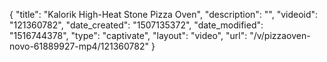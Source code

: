 {
    "title": "Kalorik High-Heat Stone Pizza Oven",
    "description": "",
    "videoid": "121360782",
    "date_created": "1507135372",
    "date_modified": "1516744378",
    "type": "captivate",
    "layout": "video",
    "url": "\/v\/pizzaoven-novo-61889927-mp4\/121360782"
}